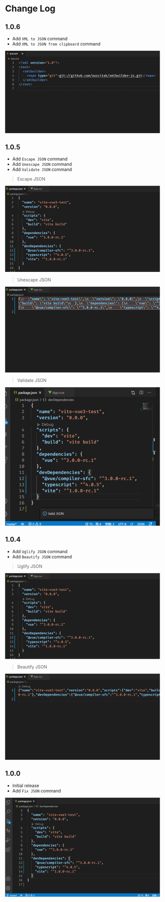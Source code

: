# Change Log

## 1.0.6

- Add `XML to JSON` command
- Add `XML to JSON from clipboard` command

![](./doc/images/008.gif)

## 1.0.5

- Add `Escape JSON` command
- Add `Unescape JSON` command
- Add `Validate JSON` command

> Escape JSON

![](./doc/images/005.gif)

> Unescape JSON

![](./doc/images/006.gif)

> Validate JSON

![](./doc/images/007.gif)

## 1.0.4

- Add `Uglify JSON` command
- Add `Beautify JSON` command

> Uglify JSON

![](./doc/images/003.gif)

> Beautify JSON

![](./doc/images/004.gif)

## 1.0.0

- Initial release
- Add `Fix JSON` command

![](./doc/images/002.gif)
